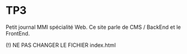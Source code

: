# TP3
Petit journal MMI spécialité Web. Ce site parle de CMS / BackEnd et le FrontEnd.

(!) NE PAS CHANGER LE FICHIER index.html

